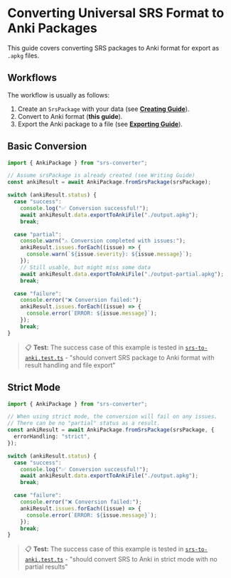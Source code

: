 # Converting Universal SRS Format to Anki Packages

This guide covers converting SRS packages to Anki format for export as `.apkg` files.

## Workflows

The workflow is usually as follows:

1. Create an `SrsPackage` with your data (see **[Creating Guide](../creating/anki/README.md)**).
2. Convert to Anki format (**this guide**).
3. Export the Anki package to a file (see **[Exporting Guide](../exporting/anki/README.md)**).

## Basic Conversion

```typescript
import { AnkiPackage } from "srs-converter";

// Assume srsPackage is already created (see Writing Guide)
const ankiResult = await AnkiPackage.fromSrsPackage(srsPackage);

switch (ankiResult.status) {
  case "success":
    console.log("✅ Conversion successful!");
    await ankiResult.data.exportToAnkiFile("./output.apkg");
    break;

  case "partial":
    console.warn("⚠️ Conversion completed with issues:");
    ankiResult.issues.forEach((issue) => {
      console.warn(`${issue.severity}: ${issue.message}`);
    });
    // Still usable, but might miss some data
    await ankiResult.data.exportToAnkiFile("./output-partial.apkg");
    break;

  case "failure":
    console.error("❌ Conversion failed:");
    ankiResult.issues.forEach((issue) => {
      console.error(`ERROR: ${issue.message}`);
    });
    break;
}
```

> 📋 **Test:** The success case of this example is tested in [`srs-to-anki.test.ts`](srs-to-anki.test.ts) - "should convert SRS package to Anki format with result handling and file export"

## Strict Mode

```typescript
import { AnkiPackage } from "srs-converter";

// When using strict mode, the conversion will fail on any issues.
// There can be no "partial" status as a result.
const ankiResult = await AnkiPackage.fromSrsPackage(srsPackage, {
  errorHandling: "strict",
});

switch (ankiResult.status) {
  case "success":
    console.log("✅ Conversion successful!");
    await ankiResult.data.exportToAnkiFile("./output.apkg");
    break;

  case "failure":
    console.error("❌ Conversion failed:");
    ankiResult.issues.forEach((issue) => {
      console.error(`ERROR: ${issue.message}`);
    });
    break;
}
```

> 📋 **Test:** The success case of this example is tested in [`srs-to-anki.test.ts`](srs-to-anki.test.ts) - "should convert SRS to Anki in strict mode with no partial results"
